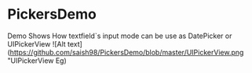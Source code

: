 PickersDemo
===========
Demo Shows How textfield`s input mode can be use as DatePicker or UIPickerView
![Alt text](https://github.com/saish98/PickersDemo/blob/master/UIPickerView.png "UIPickerView Eg)
